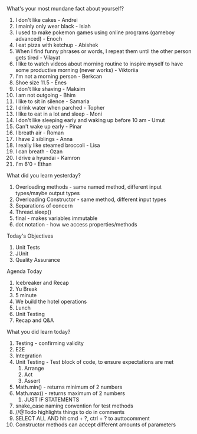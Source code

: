 What's your most mundane fact about yourself?

1. I don't like cakes - Andrei
2. I mainly only wear black - Isiah
3. I used to make pokemon games using online programs (gameboy advanced) - Enoch
4. I eat pizza with ketchup - Abishek
5. When I find funny phrases or words, I repeat them until the other person gets tired - Vilayat
6. I like to watch videos about morning routine to inspire myself to have some productive morning (never works) - Viktoriia
7. I'm not a morning person - Berkcan
8. Shoe size 11.5 - Enes
9. I don't like shaving - Maksim
10. I am not outgoing - Bhim
11. I like to sit in silence - Samaria
12. I drink water when parched - Topher
13. I like to eat in a lot and sleep - Moni
14. I don't like sleeping early and waking up before 10 am - Umut
15. Can't wake up early - Pinar
16. I breath air - Roman
17. I have 2 siblings - Anna
18. I really like steamed broccoli - Lisa
19. I can breath - Ozan
20. I drive a hyundai - Kamron
21. I'm 6'0 - Ethan


What did you learn yesterday?

1. Overloading methods - same named method, different input types/maybe output types
2. Overloading Constructor - same method, different input types
3. Separations of concern
4. Thread.sleep()
5. final - makes variables immutable
6. dot notation - how we access properties/methods

Today's Objectives

1. Unit Tests
2. JUnit
3. Quality Assurance

Agenda Today

1. Icebreaker and Recap
2. Yu Break
3. 5 minute
4. We build the hotel operations
5. Lunch
6. Unit Testing
7. Recap and Q&A


What you did learn today?

1. Testing - confirming validity
2. E2E
3. Integration
4. Unit Testing - Test block of code, to ensure expectations are met
   1. Arrange
   2. Act
   3. Assert
5. Math.min() - returns minimum of 2 numbers
6. Math.max() - returns maximum of 2 numbers
   1. JUST IF STATEMENTS
7. snake_case naming convention for test methods
8. //@Todo highlights things to do in comments
9. SELECT ALL AND hit cmd + ?, ctrl + ? to auttocomment
10. Constructor methods can accept different amounts of parameters